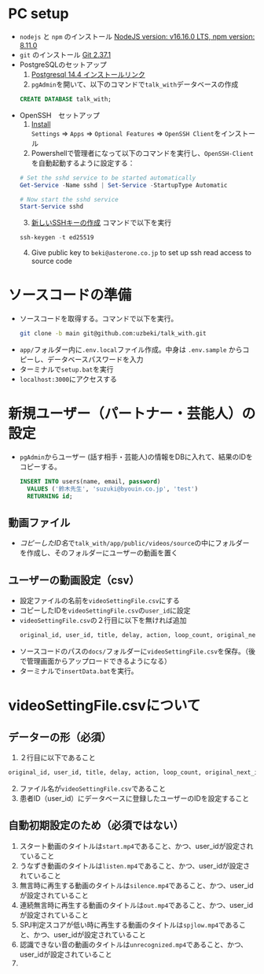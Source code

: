 # PC setup
- `nodejs` と `npm` のインストール
  [NodeJS version: v16.16.0 LTS, npm version: 8.11.0](https://nodejs.org/dist/v16.16.0/node-v16.16.0-x64.msi)
- `git` のインストール
  [Git 2.37.1](https://github.com/git-for-windows/git/releases/download/v2.37.1.windows.1/Git-2.37.1-64-bit.exe)
- PostgreSQLのセットアップ
  1. [Postgresql 14.4 インストールリンク](https://sbp.enterprisedb.com/getfile.jsp?fileid=1258118)
  2. `pgAdmin`を開いて、以下のコマンドで`talk_with`データベースの作成
    ```sql
    CREATE DATABASE talk_with;
    ```
- OpenSSH　セットアップ
  1. [Install ](https://docs.microsoft.com/en-us/windows-server/administration/openssh/openssh_install_firstuse?tabs=gui#install-openssh-for-windows)  
    `Settings` => `Apps` => `Optional Features` => `OpenSSH Client`をインストール
  2. Powershellで管理者になって以下のコマンドを実行し、`OpenSSH-Client`を自動起動するように設定する：
    ```powershell
    # Set the sshd service to be started automatically
    Get-Service -Name sshd | Set-Service -StartupType Automatic

    # Now start the sshd service
    Start-Service sshd
    ```
  3. [新しいSSHキーの作成](https://docs.microsoft.com/en-us/windows-server/administration/openssh/openssh_keymanagement#host-key-generation)  コマンドで以下を実行
    ```powershell
    ssh-keygen -t ed25519
    ```
  4. Give public key to `beki@asterone.co.jp` to set up ssh read access to source code
  

# ソースコードの準備
- ソースコードを取得する。コマンドで以下を実行。
  ```bash
  git clone -b main git@github.com:uzbeki/talk_with.git
  ```
- `app/`フォルダー内に`.env.local`ファイル作成。中身は `.env.sample` からコピーし、データベースパスワードを入力
- ターミナルで`setup.bat`を実行
- `localhost:3000`にアクセスする

# 新規ユーザー（パートナー・芸能人）の設定
- `pgAdmin`からユーザー (話す相手・芸能人)の情報をDBに入れて、結果のIDをコピーする。
  ```sql
  INSERT INTO users(name, email, password)
    VALUES ('鈴木先生', 'suzuki@byouin.co.jp', 'test')
    RETURNING id;
  ```
## 動画ファイル
- *コピーしたID名*で`talk_with/app/public/videos/source`の中にフォルダーを作成し、そのフォルダーにユーザーの動画を置く

## ユーザーの動画設定（csv）
- 設定ファイルの名前を`videoSettingFile.csv`にする
- コピーしたIDを`videoSettingFile.csv`の`user_id`に設定
- `videoSettingFile.csv`の２行目に以下を無ければ追加
  ```txt
  original_id, user_id, title, delay, action, loop_count, original_next_id, mic_on, play_now, mic_on_millisecond, question, comment
  ```
- ソースコードのパスの`docs/`フォルダーに`videoSettingFile.csv`を保存。（後で管理画面からアップロードできるようになる）
- ターミナルで`insertData.bat`を実行。



# videoSettingFile.csvについて
## データーの形（必須）
1. ２行目に以下であること
  ```txt
  original_id, user_id, title, delay, action, loop_count, original_next_id, mic_on, play_now, mic_on_millisecond, question, comment
  ```
2. ファイル名が`videoSettingFile.csv`であること
3. 患者ID（user_id）にデータベースに登録したユーザーのIDを設定すること

## 自動初期設定のため（必須ではない）
1. スタート動画のタイトルは`start.mp4`であること、かつ、user_idが設定されていること
2. うなずき動画のタイトルは`listen.mp4`であること、かつ、user_idが設定されていること
3. 無言時に再生する動画のタイトルは`silence.mp4`であること、かつ、user_idが設定されていること
4. 連続無言時に再生する動画のタイトルは`out.mp4`であること、かつ、user_idが設定されていること
5. SPJ判定スコアが低い時に再生する動画のタイトルは`spjlow.mp4`であること、かつ、user_idが設定されていること
6.  認識できない音の動画のタイトルは`unrecognized.mp4`であること、かつ、user_idが設定されていること
8.  
